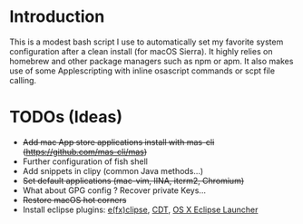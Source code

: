 # Introduction

This is a modest bash script I use to automatically set my favorite system configuration after a clean install (for macOS Sierra). It highly relies on homebrew and other package managers such as npm or apm. It also makes use of some Applescripting with inline osascript commands or scpt file calling.


# TODOs (Ideas)

* ~~Add mac App store applications install with mas-cli (https://github.com/mas-cli/mas)~~
* Further configuration of fish shell
* Add snippets in clipy (common Java methods...)
* ~~Set default applications (mac-vim, IINA, iterm2, Chromium)~~
* What about GPG config ? Recover private Keys...
* ~~Restore macOS hot corners~~
* Install eclipse plugins: [e(fx)clipse](http://marketplace.eclipse.org/content/efxclipse), [CDT](http://marketplace.eclipse.org/content/complete-eclipse-cc-ide), [OS X Eclipse Launcher](http://marketplace.eclipse.org/content/osx-eclipse-launcher)
